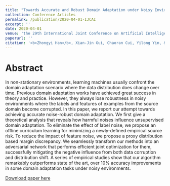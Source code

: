 ```yaml
---
title: "Towards Accurate and Robust Domain Adaptation under Noisy Environments"
collection: Conference Articles
permalink: /publication/2020-04-01-IJCAI
excerpt: ''
date: 2020-04-01
venue: 'the 29th International Joint Conference on Artificial Intelligence'
paperurl: ''
citation: '<b>Zhongyi Han</b>, Xian-Jin Gui, Chaoran Cui, Yilong Yin, &quot; Towards Accurate and Robust Domain Adaptation under Noisy Environments&quot;. <i>the 29th International Joint Conference on Artificial Intelligence</i>, 2020.'
---
```

Abstract
===
In non-stationary environments, learning machines usually confront the domain adaptation scenario where the data distribution does change over time. Previous domain adaptation works have achieved great success in theory and practice. However, they always lose robustness in noisy environments where the labels and features of examples from the source domain become corrupted. In this paper, we report our attempt towards achieving accurate noise-robust domain adaptation. We first give a theoretical analysis that reveals how harmful noises influence unsupervised domain adaptation. To eliminate the effect of label noise, we propose an offline curriculum learning for minimizing a newly-defined empirical source risk. To reduce the impact of feature noise, we propose a proxy distribution based margin discrepancy. We seamlessly transform our methods into an adversarial network that performs efficient joint optimization for them, successfully mitigating the negative influence from both data corruption and distribution shift. A series of empirical studies show that our algorithm remarkably outperforms state of the art, over 10% accuracy improvements in some domain adaptation tasks under noisy environments.

[Download paper here](https://arxiv.org/abs/2004.12529)
